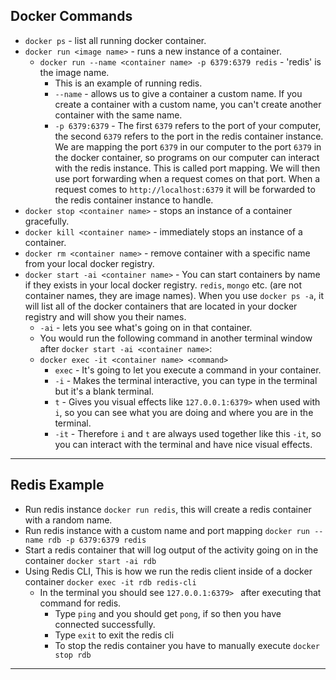 ## Docker Commands
- `docker ps` - list all running docker container.
- `docker run <image name>` - runs a new instance of a container.
  - `docker run --name <container name> -p 6379:6379 redis` - 'redis' is the image name.
    - This is an example of running redis.
    - `--name` - allows us to give a container a custom name. If you create a container with a custom name, you can't create another container with the same name.
    - `-p 6379:6379` - The first `6379` refers to the port of your computer, the second `6379` refers to the port in the redis container instance. We are mapping the port `6379` in our computer to the port `6379` in the docker container, so programs on our computer can interact with the redis instance. This is called port mapping. We will then use port forwarding when a request comes on that port. When a request comes to `http://localhost:6379` it will be forwarded to the redis container instance to handle.
- `docker stop <container name>` - stops an instance of a container gracefully.
- `docker kill <container name>` - immediately stops an instance of a container.
- `docker rm <container name>` - remove container with a specific name from your local docker registry.
- `docker start -ai <container name>` - You can start containers by name if they exists in your local docker registry. `redis`, `mongo` etc. (are not container names, they are image names). When you use `docker ps -a`, it will list all of the docker containers that are located in your docker registry and will show you their names.
  - `-ai` - lets you see what's going on in that container.
  - You would run the following command in another terminal window after `docker start -ai <container name>`:
  - `docker exec -it <container name> <command>`
      - `exec` - It's going to let you execute a command in your container.
      - `-i` - Makes the terminal interactive, you can type in the terminal but it's a blank terminal.
      - `t` - Gives you visual effects like `127.0.0.1:6379>` when used with `i`, so you can see what you are doing and where you are in the terminal.
      - `-it` - Therefore `i` and `t` are always used together like this `-it`, so you can interact with the terminal and have nice visual effects.
---

## Redis Example
- Run redis instance `docker run redis`, this will create a redis container with a random name.
- Run redis instance with a custom name and port mapping `docker run --name rdb -p 6379:6379 redis`
- Start a redis container that will log output of the activity going on in the container `docker start -ai rdb`
- Using Redis CLI, This is how we run the redis client inside of a docker container `docker exec -it rdb redis-cli`
  - In the terminal you should see `127.0.0.1:6379> ` after executing that command for redis.
    - Type `ping` and you should get `pong`, if so then you have connected successfully.
    - Type `exit` to exit the redis cli
    - To stop the redis container you have to manually execute `docker stop rdb`
---